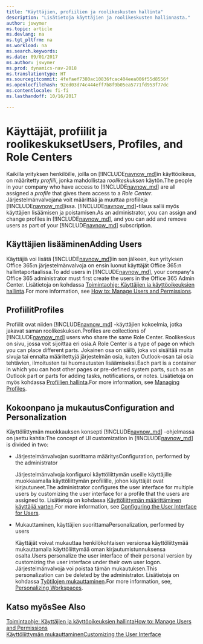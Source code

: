 ```yaml
---
title: "Käyttäjien, profiilien ja roolikeskusten hallinta"
description: "Lisätietoja käyttäjien ja roolikeskusten hallinnasta."
author: jswymer
ms.topic: article
ms.devlang: na
ms.tgt_pltfrm: na
ms.workload: na
ms.search.keywords: 
ms.date: 09/01/2017
ms.author: jswymer
ms.prod: dynamics-nav-2018
ms.translationtype: HT
ms.sourcegitcommit: 4fefaef7380ac10836fcac404eea006f55d8556f
ms.openlocfilehash: 92ed03d74c444eff7b8f9b05ea5771fd953f77dc
ms.contentlocale: fi-fi
ms.lasthandoff: 10/16/2017

---
```

# <a name="users-profiles-and-role-centers"></a><span data-ttu-id="acc39-103">Käyttäjät, profiilit ja roolikeskukset</span><span class="sxs-lookup"><span data-stu-id="acc39-103">Users, Profiles, and Role Centers</span></span>
<span data-ttu-id="acc39-104">Kaikilla yrityksen henkilöille, joilla on [!INCLUDE[navnow_md](includes/navnow_md.md)]in käyttöoikeus, on määritetty *profiili*, jonka mahdollistaa *roolikeskuksen* käytön.</span><span class="sxs-lookup"><span data-stu-id="acc39-104">The people in your company who have access to [!INCLUDE[navnow_md](includes/navnow_md.md)] are all assigned a *profile* that gives them access to a *Role Center*.</span></span> <span data-ttu-id="acc39-105">Järjestelmänvalvojana voit määrittää ja muuttaa profiileja [!INCLUDE[navnow_md](includes/navnow_md.md)]issa. [!INCLUDE[navnow_md](includes/navnow_md.md)]-tilaus sallii myös käyttäjien lisäämisen ja poistamisen.</span><span class="sxs-lookup"><span data-stu-id="acc39-105">As an administrator, you can assign and change profiles in [!INCLUDE[navnow_md](includes/navnow_md.md)], and you can add and remove users as part of your [!INCLUDE[navnow_md](includes/navnow_md.md)] subscription.</span></span>  

## <a name="adding-users"></a><span data-ttu-id="acc39-106">Käyttäjien lisääminen</span><span class="sxs-lookup"><span data-stu-id="acc39-106">Adding Users</span></span>
<span data-ttu-id="acc39-107">Käyttäjiä voi lisätä [!INCLUDE[navnow_md](includes/navnow_md.md)]iin sen jälkeen, kun yrityksen Office 365:n järjestelmänvalvoja on ensin luonut käyttäjät Office 365:n hallintaportaalissa.</span><span class="sxs-lookup"><span data-stu-id="acc39-107">To add users in [!INCLUDE[navnow_md](includes/navnow_md.md)], your company's Office 365 administrator must first create the users in the Office 365 Admin Center.</span></span> <span data-ttu-id="acc39-108">Lisätietoja on kohdassa [Toimintaohje: Käyttäjien ja käyttöoikeuksien hallinta](ui-how-users-permissions.md).</span><span class="sxs-lookup"><span data-stu-id="acc39-108">For more information, see [How to: Manage Users and Permissions](ui-how-users-permissions.md).</span></span>  

## <a name="profiles"></a><span data-ttu-id="acc39-109">Profiilit</span><span class="sxs-lookup"><span data-stu-id="acc39-109">Profiles</span></span>
<span data-ttu-id="acc39-110">Profiilit ovat niiden [!INCLUDE[navnow_md](includes/navnow_md.md)] -käyttäjien kokoelmia, jotka jakavat saman roolikeskuksen.</span><span class="sxs-lookup"><span data-stu-id="acc39-110">Profiles are collections of [!INCLUDE[navnow_md](includes/navnow_md.md)] users who share the same Role Center.</span></span> <span data-ttu-id="acc39-111">Roolikeskus on sivu, jossa voit sijoittaa eri osia.</span><span class="sxs-lookup"><span data-stu-id="acc39-111">A Role Center is a type of page on which you can place different parts.</span></span> <span data-ttu-id="acc39-112">Jokainen osa on säilö, joka voi sisältää muita sivuja tai ennalta määritettyjä järjestelmän osia, kuten Outlook-osan tai osia tehtävien, ilmoitusten tai huomautusten lisäämiseksi.</span><span class="sxs-lookup"><span data-stu-id="acc39-112">Each part is a container in which you can host other pages or pre-defined system parts, such as an Outlook part or parts for adding tasks, notifications, or notes.</span></span> <span data-ttu-id="acc39-113">Lisätietoja on myös kohdassa [Profiilien hallinta](admin-profiles.md).</span><span class="sxs-lookup"><span data-stu-id="acc39-113">For more information, see [Managing Profiles](admin-profiles.md).</span></span>

## <a name="configuration-and-personalization"></a><span data-ttu-id="acc39-114">Kokoonpano ja mukautus</span><span class="sxs-lookup"><span data-stu-id="acc39-114">Configuration and Personalization</span></span>
<span data-ttu-id="acc39-115">Käyttöliittymän muokkauksen konsepti [!INCLUDE[navnow_md](includes/navnow_md.md)] -ohjelmassa on jaettu kahtia:</span><span class="sxs-lookup"><span data-stu-id="acc39-115">The concept of UI customization in [!INCLUDE[navnow_md](includes/navnow_md.md)] is divided in two:</span></span>  

-   <span data-ttu-id="acc39-116">Järjestelmänvalvojan suorittama määritys</span><span class="sxs-lookup"><span data-stu-id="acc39-116">Configuration, performed by the administrator</span></span>  

    <span data-ttu-id="acc39-117">Järjestelmänvalvoja konfiguroi käyttöliittymän useille käyttäjille muokkaamalla käyttöliittymän profiilille, johon käyttäjät ovat kirjautuneet.</span><span class="sxs-lookup"><span data-stu-id="acc39-117">The administrator configures the user interface for multiple users by customizing the user interface for a profile that the users are assigned to.</span></span> <span data-ttu-id="acc39-118">Lisätietoja on kohdassa [Käyttöliittymän määrittäminen käyttäjiä varten](admin-configure-user-interface.md).</span><span class="sxs-lookup"><span data-stu-id="acc39-118">For more information, see [Configuring the User Interface for Users](admin-configure-user-interface.md).</span></span> 

-   <span data-ttu-id="acc39-119">Mukauttaminen, käyttäjien suorittama</span><span class="sxs-lookup"><span data-stu-id="acc39-119">Personalization, performed by users</span></span>  

    <span data-ttu-id="acc39-120">Käyttäjät voivat mukauttaa henkilökohtaisen versionsa käyttöliittymää mukauttamalla käyttöliittymää oman kirjautumistunnuksensa osalta.</span><span class="sxs-lookup"><span data-stu-id="acc39-120">Users personalize the user interface of their personal version by customizing the user interface under their own user logon.</span></span> <span data-ttu-id="acc39-121">Järjestelmänvalvoja voi poistaa tämän mukautuksen.</span><span class="sxs-lookup"><span data-stu-id="acc39-121">This personalization can be deleted by the administrator.</span></span> <span data-ttu-id="acc39-122">Lisätietoja on kohdassa [Työtilojen mukauttaminen](ui-personalization-overview.md).</span><span class="sxs-lookup"><span data-stu-id="acc39-122">For more information, see, [Personalizing Workspaces](ui-personalization-overview.md).</span></span> 

## <a name="see-also"></a><span data-ttu-id="acc39-123">Katso myös</span><span class="sxs-lookup"><span data-stu-id="acc39-123">See Also</span></span>  
[<span data-ttu-id="acc39-124">Toimintaohje: Käyttäjien ja käyttöoikeuksien hallinta</span><span class="sxs-lookup"><span data-stu-id="acc39-124">How to: Manage Users and Permissions</span></span>](ui-how-users-permissions.md)  
[<span data-ttu-id="acc39-125">Käyttöliittymän mukauttaminen</span><span class="sxs-lookup"><span data-stu-id="acc39-125">Customizing the User Interface</span></span>](ui-customizing-overview.md)   
<!-- [Security Overview](../Security%20Overview.md)-->

